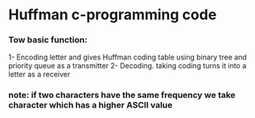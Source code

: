 # Huffman c-programming code


### Tow basic function:
1- Encoding letter and gives Huffman coding table using binary tree and priority queue as a transmitter
2- Decoding. taking coding turns it into a letter as a receiver

### note: if two characters have the same frequency we take character which has a higher ASCII value
